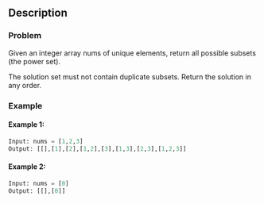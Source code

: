 ## Description
### Problem

Given an integer array nums of unique elements, return all possible subsets (the power set).

The solution set must not contain duplicate subsets. Return the solution in any order.

### Example 

#### Example 1:
```python
Input: nums = [1,2,3]
Output: [[],[1],[2],[1,2],[3],[1,3],[2,3],[1,2,3]]
```

#### Example 2:
```python
Input: nums = [0]
Output: [[],[0]]
```